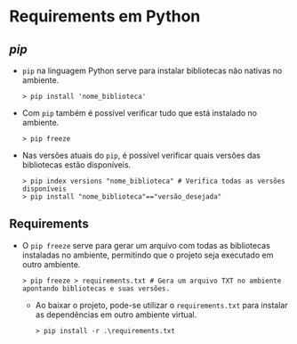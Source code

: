 # Requirements em Python

## *pip*
- `pip` na linguagem Python serve para instalar bibliotecas não nativas no ambiente.
    ```
    > pip install 'nome_biblioteca'
    ```
- Com `pip` também é possível verificar tudo que está instalado no ambiente.
    ```
    > pip freeze 
    ```
- Nas versões atuais do `pip`, é possível verificar quais versões das bibliotecas estão disponíveis.
    ```
    > pip index versions "nome_biblioteca" # Verifica todas as versões disponíveis
    > pip install "nome_biblioteca"=="versão_desejada"
    ```

## Requirements
- O `pip freeze` serve para gerar um arquivo com todas as bibliotecas instaladas no ambiente, permitindo que o projeto seja executado em outro ambiente.
    ```
    > pip freeze > requirements.txt # Gera um arquivo TXT no ambiente apontando bibliotecas e suas versões.
    ```
    - Ao baixar o projeto, pode-se utilizar o `requirements.txt` para instalar as dependências em outro ambiente virtual.
        ```
        > pip install -r .\requirements.txt
        ```